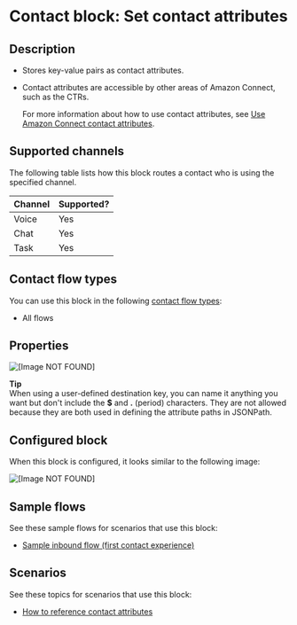 # Contact block: Set contact attributes<a name="set-contact-attributes"></a>

## Description<a name="set-contact-attributes-description"></a>
+ Stores key\-value pairs as contact attributes\.
+ Contact attributes are accessible by other areas of Amazon Connect, such as the CTRs\. 

  For more information about how to use contact attributes, see [Use Amazon Connect contact attributes](connect-contact-attributes.md)\. 

## Supported channels<a name="set-contact-attributes-channels"></a>

The following table lists how this block routes a contact who is using the specified channel\. 


| Channel | Supported? | 
| --- | --- | 
| Voice | Yes | 
| Chat | Yes | 
| Task | Yes | 

## Contact flow types<a name="set-contact-attributes-types"></a>

You can use this block in the following [contact flow types](create-contact-flow.md#contact-flow-types):
+ All flows

## Properties<a name="set-contact-attributes-properties"></a>

![\[Image NOT FOUND\]](http://docs.aws.amazon.com/connect/latest/adminguide/images/set-contact-attributes-properties.png)

**Tip**  
When using a user\-defined destination key, you can name it anything you want but don't include the **$** and **\.** \(period\) characters\. They are not allowed because they are both used in defining the attribute paths in JSONPath\.

## Configured block<a name="set-contact-attributes-configured"></a>

When this block is configured, it looks similar to the following image:

![\[Image NOT FOUND\]](http://docs.aws.amazon.com/connect/latest/adminguide/images/set-contact-attributes-configured.png)

## Sample flows<a name="set-contact-attributes-samples"></a>

See these sample flows for scenarios that use this block:
+ [Sample inbound flow \(first contact experience\)](sample-inbound-flow.md)

## Scenarios<a name="set-contact-attributes-scenarios"></a>

See these topics for scenarios that use this block:
+ [How to reference contact attributes](how-to-reference-attributes.md)